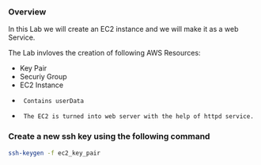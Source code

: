 ### Overview

In this Lab we will create an EC2 instance and we will make it as a web Service.

The Lab invloves the creation of following AWS Resources:
* Key Pair
* Securiy Group
* EC2 Instance
-      Contains userData
-      The EC2 is turned into web server with the help of httpd service.
       
### Create a new ssh key using the following command

```bash
ssh-keygen -f ec2_key_pair
```

